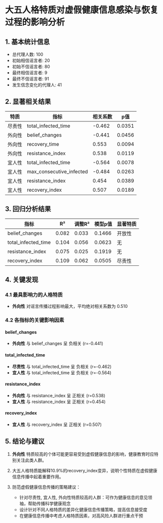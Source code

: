 # 大五人格特质对虚假健康信息感染与恢复过程的影响分析

## 1. 基本统计信息

- 总代理人数: 100
- 初始相信谣言者: 20
- 初始不信谣言者: 80
- 最终相信谣言者: 9
- 最终不信谣言者: 91
- 发生信念变化的代理人: 41

## 2. 显著相关结果

| 特质 | 指标 | 相关系数 | p值 |
|-----|-----|---------|----|
| 尽责性 | total_infected_time | -0.462 | 0.0351 |
| 外向性 | belief_changes | -0.441 | 0.0456 |
| 外向性 | recovery_time | 0.553 | 0.0094 |
| 外向性 | resistance_index | 0.538 | 0.0119 |
| 宜人性 | total_infected_time | -0.564 | 0.0078 |
| 宜人性 | max_consecutive_infected | -0.484 | 0.0263 |
| 宜人性 | resistance_index | 0.454 | 0.0389 |
| 宜人性 | recovery_index | 0.507 | 0.0189 |

## 3. 回归分析结果

| 指标 | R² | 调整R² | 模型p值 | 显著特质 |
|-----|---|-------|-------|--------|
| belief_changes | 0.082 | 0.033 | 0.1466 | 开放性 |
| total_infected_time | 0.104 | 0.056 | 0.0623 | 无 |
| resistance_index | 0.075 | 0.025 | 0.1919 | 无 |
| recovery_index | 0.109 | 0.062 | 0.0505 | 尽责性 |

## 4. 关键发现

### 4.1 最具影响力的人格特质

- **外向性** 对谣言传播过程影响最大，平均绝对相关系数为 0.510

### 4.2 各指标的关键影响因素

#### belief_changes

- **外向性** 与 belief_changes 呈 负相关 (r=-0.441)

#### total_infected_time

- **尽责性** 与 total_infected_time 呈 负相关 (r=-0.462)
- **宜人性** 与 total_infected_time 呈 负相关 (r=-0.564)

#### resistance_index

- **外向性** 与 resistance_index 呈 正相关 (r=0.538)
- **宜人性** 与 resistance_index 呈 正相关 (r=0.454)

#### recovery_index

- **宜人性** 与 recovery_index 呈 正相关 (r=0.507)

## 5. 结论与建议

1. **外向性** 特质较高的个体可能更容易受到虚假健康信息的影响，健康教育时应特别关注此类人群。

2. 大五人格特质能解释10.9%的recovery_index变异，说明个性特质在虚假健康信息传播中起着重要作用。

3. 防范虚假健康信息传播的策略建议：
   - 针对尽责性, 宜人性, 外向性特质较高的人群：可作为健康信息的意见领袖，帮助传播科学健康观念
   - 设计针对不同人格特质的差异化健康信息传播策略，提高信息接受度
   - 在健康信息传播中考虑人格特质因素，对高风险人群进行重点干预
